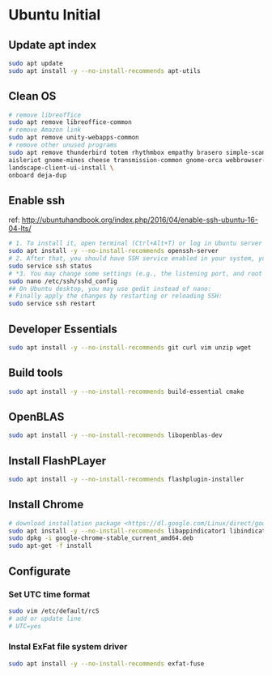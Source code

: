 # Ubuntu Initial

## Update apt index

```bash
sudo apt update
sudo apt install -y --no-install-recommends apt-utils
```

## Clean OS

```bash
# remove libreoffice
sudo apt remove libreoffice-common
# remove Amazon link
sudo apt remove unity-webapps-common
# remove other unused programs
sudo apt remove thunderbird totem rhythmbox empathy brasero simple-scan gnome-mahjongg \
aisleriot gnome-mines cheese transmission-common gnome-orca webbrowser-app gnome-sudoku \
landscape-client-ui-install \
onboard deja-dup
```

## Enable ssh

ref: <http://ubuntuhandbook.org/index.php/2016/04/enable-ssh-ubuntu-16-04-lts/>

```bash
# 1. To install it, open terminal (Ctrl+Alt+T) or log in Ubuntu server and run command:
sudo apt install -y --no-install-recommends openssh-server
# 2. After that, you should have SSH service enabled in your system, you may check its status by running command:
sudo service ssh status
# *3. You may change some settings (e.g., the listening port, and root login permission) by editing the configuration file via command:
sudo nano /etc/ssh/sshd_config
## On Ubuntu desktop, you may use gedit instead of nano:
# Finally apply the changes by restarting or reloading SSH:
sudo service ssh restart
```

## Developer Essentials

```bash
sudo apt install -y --no-install-recommends git curl vim unzip wget
```

## Build tools

```bash
sudo apt install -y --no-install-recommends build-essential cmake
```

## OpenBLAS

```bash
sudo apt install -y --no-install-recommends libopenblas-dev
```

## Install FlashPLayer

```bash
sudo apt install -y --no-install-recommends flashplugin-installer
```

## Install Chrome

```bash
# download installation package <https://dl.google.com/Linux/direct/google-chrome-stable_current_amd64.deb>
sudo apt install -y --no-install-recommends libappindicator1 libindicator7
sudo dpkg -i google-chrome-stable_current_amd64.deb
sudo apt-get -f install
```

## Configurate

### Set UTC time format

```bash
sudo vim /etc/default/rcS
# add or update line
# UTC=yes
```

### Instal ExFat file system driver

```bash
sudo apt install -y --no-install-recommends exfat-fuse
```